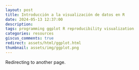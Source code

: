 ```yaml
---
layout: post
title: Introducción a la visualización de datos en R
date: 2024-05-13 12:37:00
description:
tags: programming ggplot R reproducibility visualization
categories: resources
giscus_comments: true
redirect: assets/html/ggplot.html
thumbnail: assets/img/ggplot.png
---
```


Redirecting to another page.


